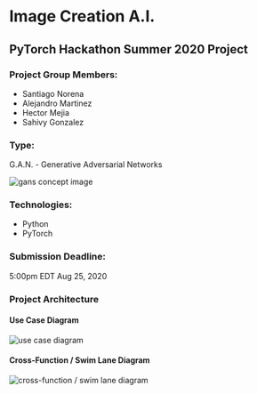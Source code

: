 # Image Creation A.I.
## PyTorch Hackathon Summer 2020 Project

### Project Group Members:
- Santiago Norena
- Alejandro Martinez
- Hector Mejia
- Sahivy Gonzalez

### Type:
G.A.N. - Generative Adversarial Networks

![gans concept image](gans_image.png)

### Technologies:
- Python
- PyTorch

### Submission Deadline:
5:00pm EDT Aug 25, 2020

### Project Architecture

#### Use Case Diagram

![use case diagram](Cross-funtional_SwimlaneDiagram-PyTorchHackathon-Jul20_20.jpg)

#### Cross-Function / Swim Lane Diagram

![cross-function / swim lane diagram](UseCaseDiagram-PytorchHackaton-Jul20_20.jpg)

